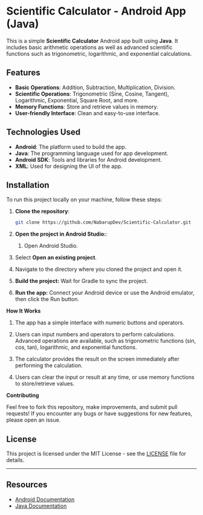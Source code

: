# Scientific Calculator - Android App (Java)

This is a simple **Scientific Calculator** Android app built using **Java**. It includes basic arithmetic operations as well as advanced scientific functions such as trigonometric, logarithmic, and exponential calculations.

## Features

- **Basic Operations**: Addition, Subtraction, Multiplication, Division.
- **Scientific Operations**: Trigonometric (Sine, Cosine, Tangent), Logarithmic, Exponential, Square Root, and more.
- **Memory Functions**: Store and retrieve values in memory.
- **User-friendly Interface**: Clean and easy-to-use interface.

## Technologies Used

- **Android**: The platform used to build the app.
- **Java**: The programming language used for app development.
- **Android SDK**: Tools and libraries for Android development.
- **XML**: Used for designing the UI of the app.


## Installation

To run this project locally on your machine, follow these steps:

1. **Clone the repository**:

   ```bash
   git clone https://github.com/NabarupDev/Scientific-Calculator.git


2. **Open the project in Android Studio:**:

   1. Open Android Studio.
2. Select **Open an existing project**.
3. Navigate to the directory where you cloned the project and open it.
3. **Build the project:** Wait for Gradle to sync the project.
4.  **Run the app:** Connect your Android device or use the Android emulator, then click the Run button.

**How It Works**
1. The app has a simple interface with numeric buttons and operators.
2. Users can input numbers and operators to perform calculations.
Advanced operations are available, such as trigonometric functions (sin, cos, tan), logarithmic, and exponential functions.

3. The calculator provides the result on the screen immediately after performing the calculation.

4. Users can clear the input or result at any time, or use memory functions to store/retrieve values.

**Contributing** 

Feel free to fork this repository, make improvements, and submit pull requests! If you encounter any bugs or have suggestions for new features, please open an issue.

## License

This project is licensed under the MIT License - see the [LICENSE](LICENSE) file for details.

---
## Resources

- [Android Documentation](https://developer.android.com/develop)
- [Java Documentation](https://docs.oracle.com/en/java/)
